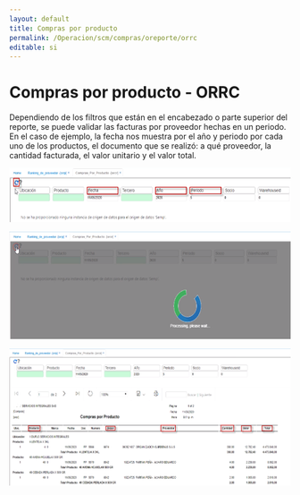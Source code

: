 ```yaml
---
layout: default
title: Compras por producto
permalink: /Operacion/scm/compras/oreporte/orrc
editable: si
---
```


# Compras por producto - ORRC

Dependiendo de los filtros que están en el encabezado o parte superior del reporte, se puede validar las facturas por proveedor hechas en un periodo.  En el caso de ejemplo, la fecha nos muestra por el año y periodo por cada uno de los productos, el documento que se realizó:  a qué proveedor, la cantidad facturada, el valor unitario y el valor total.

![](orcr.png)  

![](orcr1.png)  

![](orcr2.png)
